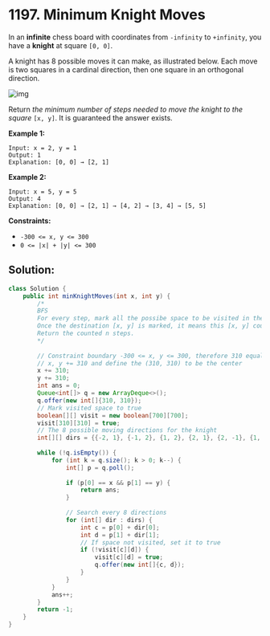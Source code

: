 # 1197. Minimum Knight Moves

In an **infinite** chess board with coordinates from `-infinity` to `+infinity`, you have a **knight** at square `[0, 0]`.

A knight has 8 possible moves it can make, as illustrated below. Each move is two squares in a cardinal direction, then one square in an orthogonal direction.

![img](https://assets.leetcode.com/uploads/2018/10/12/knight.png)

Return *the minimum number of steps needed to move the knight to the square* `[x, y]`. It is guaranteed the answer exists.

 

**Example 1:**

```
Input: x = 2, y = 1
Output: 1
Explanation: [0, 0] → [2, 1]
```

**Example 2:**

```
Input: x = 5, y = 5
Output: 4
Explanation: [0, 0] → [2, 1] → [4, 2] → [3, 4] → [5, 5]
```

 

**Constraints:**

- `-300 <= x, y <= 300`
- `0 <= |x| + |y| <= 300`



## Solution:

```java
class Solution {
    public int minKnightMoves(int x, int y) {
        /*
        BFS
        For every step, mark all the possibe space to be visited in the map (array), and count the steps;
        Once the destination [x, y] is marked, it means this [x, y] could be reached in n steps;
        Return the counted n steps.
        */
        
        // Constraint boundary -300 <= x, y <= 300, therefore 310 equals infinite in this case
        // x, y += 310 and define the (310, 310) to be the center 
        x += 310;
        y += 310;
        int ans = 0;
        Queue<int[]> q = new ArrayDeque<>();
        q.offer(new int[]{310, 310});
        // Mark visited space to true
        boolean[][] visit = new boolean[700][700];
        visit[310][310] = true;
        // The 8 possible moving directions for the knight
        int[][] dirs = {{-2, 1}, {-1, 2}, {1, 2}, {2, 1}, {2, -1}, {1, -2}, {-1, -2}, {-2, -1}};
        
        while (!q.isEmpty()) {
            for (int k = q.size(); k > 0; k--) {
                int[] p = q.poll();
                
                if (p[0] == x && p[1] == y) {
                    return ans;
                }
                
                // Search every 8 directions
                for (int[] dir : dirs) {
                    int c = p[0] + dir[0];
                    int d = p[1] + dir[1];
                    // If space not visited, set it to true
                    if (!visit[c][d]) {
                        visit[c][d] = true;
                        q.offer(new int[]{c, d});
                    }
                }
            }
            ans++;
        }
        return -1;
    }
}
```


